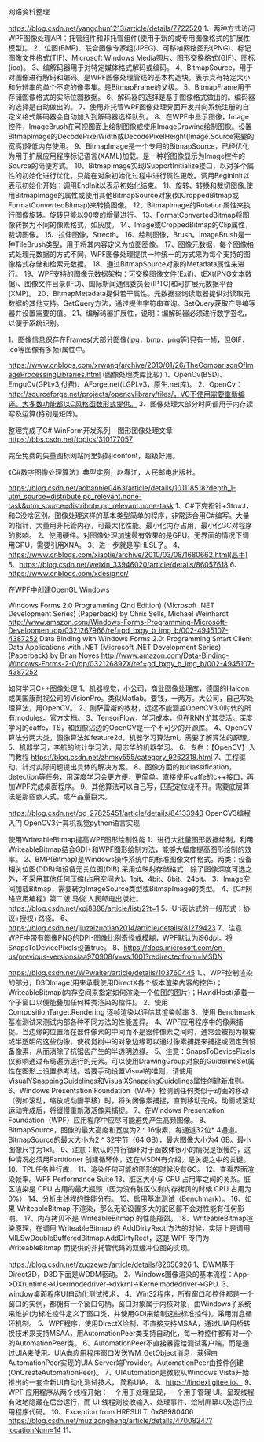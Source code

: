 网络资料整理

https://blog.csdn.net/yangchun1213/article/details/7722520
1、两种方式访问WPF图像处理API：托管组件和非托管组件(使用于新的或专用图像格式的扩展性模型)。
2、位图(BMP)、联合图像专家组(JPEG)、可移植网络图形(PNG)、标记图像文件格式(TIF)、Microsoft Windows Media照片、图形交换格式(GIF)、图标(ico)。
3、编解码器用于对特定媒体格式解码或编码。
4、BitmapSource，用于对图像进行解码和编码。是WPF图像处理管线的基本构造块，表示具有特定大小和分辨率的单个不变的像素集。是BitmapFrame的父级。
5、BitmapFrame用于存储图像格式的实际位图数据。
6、解码器的选择是基于图像格式做出的。编码器的选择是自动做出的。
7、使用非托管WPF图像处理界面开发并向系统注册的自定义格式解码器会自动加入到解码器选择队列。
8、在WPF中显示图像，Image控件，ImageBrush在可视图面上绘制图像或使用ImageDrawing绘制图像。设置BitmapImage的DecodePixelWidth或DecodePixelHeight(Image.Source需要的宽高)降低内存使用。
9、BitmapImage是一个专用的BitmapSource，已经优化为用于扩展应用程序标记语言(XAML)加载。是一种将图像显示为Image控件的Source的简便方式。
10、BitmapImage实现ISupportInitialize接口，以对多个属性的初始化进行优化。只能在对象初始化过程中进行属性更改。调用BeginInit以表示初始化开始；调用EndInit以表示初始化结束。
11、旋转、转换和裁切图像,使用BitmapImage的属性或使用其他BitmapSource对象(如CroppedBitmap或FormatConvertedBitmap)来转换图像。
12、BitmapImage的Rotation属性来执行图像旋转。旋转只能以90度的增量进行。
13、FormatConvertedBitmap将图像转换为不同的像素格式，如灰度。
14、Image或CroppedBitmap的Clip属性，裁切图像。
15、拉伸图像，Strecth。
16、绘制图像，Brush。ImageBrush是一种TileBrush类型，用于将其内容定义为位图图像。
17、图像元数据，每个图像格式处理元数据的方式不同，WPF图像处理提供一种统一的方式来为每个支持的图像格式存储和检索元数据。
18、通过BitmapSource对象的Metadata属性来进行。
19、WPF支持的图像元数据架构：可交换图像文件(Exif)、tEXt(PNG文本数据)、图像文件目录(IFD)、国际新闻通信委员会(IPTC)和可扩展元数据平台(XMP)。
20、BitmapMetadata提供若干属性。元数据查询读取器提供对读取元数据的其他支持。GetQuery方法，通过提供字符串查询。SetQuery获取产寻编写器并设置需要的值。
21、编解码器扩展性，说明：编解码器必须进行数字签名，以便于系统识别。


1、图像信息保存在Frames(大部分图像(jpg，bmp，png等)只有一帧，但GIF，ico等图像有多帧)属性中。

https://www.cnblogs.com/xrwang/archive/2010/01/26/TheComparisonOfImageProcessingLibraries.html (图像处理类库比较)
1、OpenCv(BSD)、EmguCv(GPLv3,付费)、AForge.net(LGPLv3，原生.net库)。
2、OpenCv：http://sourceforge.net/projects/opencvlibrary/files/，VC下使用需要重新编译。大多数功能都以C风格函数形式提供。
3、图像处理大部分时间都用于内存读写及运算(特别是矩阵)。

整理完成了C# WinForm开发系列 - 图形图像处理文章
https://bbs.csdn.net/topics/310177057

完全免费的矢量图标网站阿里妈妈iconfont，超级好用。

《C#数字图像处理算法》典型实例，赵春江，人民邮电出版社。

https://blog.csdn.net/aobannie0463/article/details/101118518?depth_1-utm_source=distribute.pc_relevant.none-task&utm_source=distribute.pc_relevant.none-task
1、C#下完指针+Struct，和C没啥区别。图像处理这样的基本类型简单的程序，非常适合用C#编写。大量的指针，大量用非托管内存，可最大化性能。最小化内存占用，最小化GC对程序的影响。
2、使用硬件。对图像处理加速最有效果的是GPU。无界面的情况下调用GPU，需要引用XNA。
3、进一步就是写HLSL了。
4、https://www.cnblogs.com/xiaotie/archive/2010/03/08/1680662.html(高手)
5、https://blog.csdn.net/weixin_33946020/article/details/86057618
6、https://www.cnblogs.com/xdesigner/

在WPF中创建OpenGL Windows

Windows Forms 2.0 Programming (2nd Edition) (Microsoft .NET Development Series) (Paperback)
by Chris Sells, Michael Weinhardt 
http://www.amazon.com/Windows-Forms-Programming-Microsoft-Development/dp/0321267966/ref=pd_bxgy_b_img_b/002-4945107-4387252
Data Binding with Windows Forms 2.0: Programming Smart Client Data Applications with .NET (Microsoft .NET Development Series) (Paperback)
by Brian Noyes 
http://www.amazon.com/Data-Binding-Windows-Forms-2-0/dp/032126892X/ref=pd_bxgy_b_img_b/002-4945107-4387252


如何学习C++图像处理
1、机器视觉，小公司，商业图像处理库，德国的Halcon或美国康耐视公司的VisionPro。类似Matlab。要钱，一两万。大公司，自己写处理算法，用OpenCV。
2、刚萨雷斯的教材，远远不能涵盖OpenCV3.0时代的所有modules。官方文档。
3、TensorFlow，学习成本，但在RNN尤其灵活。深度学习的caffe，TS，和图像沾边的OpenCV是一个不可少的开源库。
4、OpenCV算法分两大类，图像算法如feature2d，机器学习算法ml。需要了解算法的原理。
5、机器学习，李航的统计学习法，周志华的机器学习。
6、专栏：【OpenCV】入门教程 https://blog.csdn.net/zhmxy555/category_9262318.html
7、工程驱动，针对实际问题提出具体的解决方案。
8、图像方面的如classification，detection等任务，用深度学习会更方便，更简单。直接使用caffe的c++接口，再加WPF完成桌面程序。
9、其他算法可以自己写，匹配定位绕不开。需要底层算法是那些嵌入式，或产品量巨大。

https://blog.csdn.net/qq_27825451/article/details/84133943 OpenCV3编程入门 OpenCV3计算机视觉python语言实现

使用WriteableBitmap提高WPF图形绘制性能
1、进行大批量图形数据绘制，利用WriteableBitmap结合GDI+和WPF图形绘制方法，能够大幅度提高图形绘制的效率。
2、BMP(Bitmap)是Windows操作系统中的标准图像文件格式。两类：设备相关位图(DDB)和设备无关位图(DIB).采用位映射存储格式，除了图像深度可选之外，不采用其他任何压缩(占用空间大)。1bit、4bit、8bit、24bit。
3、Image空间加载Bitmap，需要转为ImageSource类型或BitmapImage的类型。
4、《C#网络应用编程》第二版 马俊 人民邮电出版社。https://blog.csdn.net/xpj8888/article/list/2?t=1
5、Uri表达式的一般形式：协议+授权+路径。
6、https://blog.csdn.net/jiuzaizuotian2014/article/details/81279423
7、注意WPF中带有图像PNG的DPI-图像比例奇怪或模糊，WPF默认为i96dpi。将SnapsToDevicePixels设置true。
8、https://docs.microsoft.com/en-us/previous-versions/aa970908(v=vs.100)?redirectedfrom=MSDN

https://blog.csdn.net/WPwalter/article/details/103760445
1、、WPF控制渲染的部分，D3DImage(用来承载使用DirectX各个版本渲染内容的控件)；WriteableBitmap(内存空间来指定如何渲染一个位图的图片)；HwndHost(承载一个子窗口以便能叠加任何种类渲染的控件)。
2、使用 CompositionTarget.Rendering 逐帧渲染以评估其渲染帧率
3、使用 Benchmark 基准测试来测试内部各种不同方法的性能差异。
4、WPF应用程序中的像素捕捉。当边缘的位置落在器件像素的中间而不是器件像素之间时，通常会被视为模糊或半透明的这些伪像。使视觉树中的对象边缘可以通过像素捕捉来捕捉或固定到设备像素，从而消除了抗锯齿产生的半透明边缘。
5、注意：SnapsToDevicePixels仅影响通过布局遍历运行的元素。可以使用DrawingGroup对象的GuidelineSet属性在图形上设置参考线。若要手动设置Visual的准则，请使用VisualYSnappingGuidelines和VisualXSnappingGuidelines属性创建新准则。
6、Windows Presentation Foundation（WPF）检测到任何类似于动画的移动（例如滚动，缩放或动画平移）时，将关闭像素捕捉，直到移动完成。动画或滚动运动完成后，将缓慢重新激活像素捕捉。
7、在Windows Presentation Foundation（WPF）应用程序中应尽可能避免产生高频图像。 
8、BitmapSource，图像的最大高度和宽度为2 ^ 16像素，每通道32位* 4通道。BitmapSource的最大大小为2 ^ 32字节（64 GB），最大图像大小为4 GB。最小图像尺寸为1x1。
9、注意：默认的并行循环对于函数体很小的情况是很慢的，这种情况必须用Partitioner 创建循环体，这在MSDN有介绍，是关键之中的关键。
10、TPL任务并行库，
11、渲染任何可能的图形的时候没有GC。
12、查看界面渲染帧率。WPF Performance Suite
13、脏区大小与 CPU 占用率之间的关系。脏区渲染是 CPU 占用的最大瓶颈（因为没有脏区仅剩内存拷贝的时候 CPU 占用为 0%）
14、分析主线程的性能分布。
15、启用基准测试（Benchmark）。
16、如果 WriteableBitmap 不渲染，那么无论设置多大的脏区都不会对性能有任何影响。
17、内存拷贝不是 WriteableBitmap 的性能瓶颈。
18、WriteableBitmap渲染原理，在调用 WriteableBitmap 的 AddDirtyRect 方法的时候，实际上是调用 MILSwDoubleBufferedBitmap.AddDirtyRect，这是 WPF 专门为 WriteableBitmap 而提供的非托管代码的双缓冲位图的实现。


https://blog.csdn.net/zuozewei/article/details/82656926
1、DWM基于Direct3D，D3D下面是WDDM驱动。
2、Windows图像渲染的基本流程：App->DXruntime->Usermodedriver->dxkrnl->Kernelmodedriver->GPU.
3、window桌面程序UI自动化测试技术，
4、Win32程序，所有窗口和控件都是一个窗口的实例，都拥有一个窗口句柄，窗口对象属于内核对象，由Windows子系统来维护(为标准控件定义了窗口类，并使用GDI来绘制这些标准控件)。采用消息循环机制。
5、WPF程序，使用DirectX绘制，不直接支持MSAA，通过UIA用桥转换技术来支持MSAA，用AutomationPeer类支持自动化，每一种控件都有对一个的AutomationPeer类。
6、AutomationPeer不直接暴露给测试客户端，而是通过UIA来使用。UIA向应用程序窗口发送WM_GetObject消息，获得由AutomationPeer实现的UIA Server端Provider。AutomationPeer由控件创建(OnCreateAutomationPeer)。
7、UIAutomation是微软从Windows Vista开始推出的一套全新UI自动化测试技术， 简称UIA。
8、https://lindexi.gitee.io。
9、WPF 应用程序从两个线程开始：一个用于处理呈现，一个用于管理 UI。呈现线程有效地隐藏在后台运行，而 UI 线程则接收输入、处理事件、绘制屏幕以及运行应用程序代码。
10、Exception from HRESULT: 0x88980406 https://blog.csdn.net/muzizongheng/article/details/47008247?locationNum=14
11、